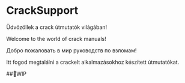 # CrackSupport

Üdvözöllek a crack útmutatók világában!

Welcome to the world of crack manuals!

Добро пожаловать в мир руководств по взломам!

Itt fogod megtalálni a crackelt alkalmazásokhoz készített útmutatókat.

##🚦WIP
